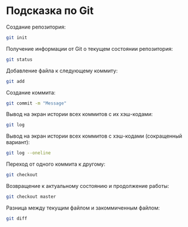 # Подсказка по Git

Создание репозитория:
```sh
git init
```
Получение информации от Git о текущем состоянии репозитория:
```sh
git status
```
Добавление файла к следующему коммиту:
```sh
git add
```
Создание коммита:
```sh
git commit -m "Message"
```
Вывод на экран истории всех коммитов с их хэш-кодами:
```sh
git log
```
Вывод на экран истории всех коммитов с хэш-кодами (сокращенный вариант):
```sh
git log --oneline
```
Переход от одного коммита к другому:
```sh
git checkout
```
Возвращение к актуальному состоянию и продолжение работы:
```sh
git checkout master
```
Разница между текущим файлом и закоммиченным файлом:
```sh
git diff
```
